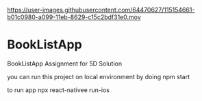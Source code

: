 
https://user-images.githubusercontent.com/64470627/115154661-b01c0980-a099-11eb-8629-c15c2bdf31e0.mov

# BookListApp
BookListApp Assignment for 5D Solution

you can run this project on local environment by doing npm start 

to run app npx react-nativee run-ios

